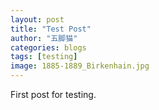 ```yaml
---
layout: post
title: "Test Post"
author: "五脚猫"
categories: blogs
tags: [testing]
image: 1885-1889_Birkenhain.jpg
---
```


First post for testing.